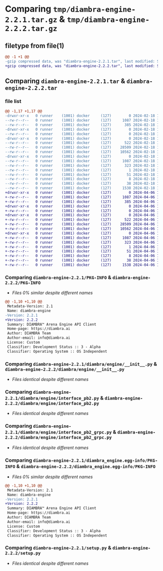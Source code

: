 # Comparing `tmp/diambra-engine-2.2.1.tar.gz` & `tmp/diambra-engine-2.2.2.tar.gz`

## filetype from file(1)

```diff
@@ -1 +1 @@
-gzip compressed data, was "diambra-engine-2.2.1.tar", last modified: Sun Feb 18 16:52:49 2024, max compression
+gzip compressed data, was "diambra-engine-2.2.2.tar", last modified: Sat Apr  6 12:13:25 2024, max compression
```

## Comparing `diambra-engine-2.2.1.tar` & `diambra-engine-2.2.2.tar`

### file list

```diff
@@ -1,17 +1,17 @@
-drwxr-xr-x   0 runner    (1001) docker     (127)        0 2024-02-18 16:52:49.008512 diambra-engine-2.2.1/
--rw-r--r--   0 runner    (1001) docker     (127)     1087 2024-02-18 16:52:49.008512 diambra-engine-2.2.1/PKG-INFO
--rw-r--r--   0 runner    (1001) docker     (127)      385 2024-02-18 16:52:34.000000 diambra-engine-2.2.1/README.md
-drwxr-xr-x   0 runner    (1001) docker     (127)        0 2024-02-18 16:52:49.004512 diambra-engine-2.2.1/diambra/
--rw-r--r--   0 runner    (1001) docker     (127)        0 2024-02-18 16:52:34.000000 diambra-engine-2.2.1/diambra/__init__.py
-drwxr-xr-x   0 runner    (1001) docker     (127)        0 2024-02-18 16:52:49.004512 diambra-engine-2.2.1/diambra/engine/
--rw-r--r--   0 runner    (1001) docker     (127)      522 2024-02-18 16:52:34.000000 diambra-engine-2.2.1/diambra/engine/__init__.py
--rw-r--r--   0 runner    (1001) docker     (127)    28509 2024-02-18 16:52:47.000000 diambra-engine-2.2.1/diambra/engine/interface_pb2.py
--rw-r--r--   0 runner    (1001) docker     (127)    10562 2024-02-18 16:52:47.000000 diambra-engine-2.2.1/diambra/engine/interface_pb2_grpc.py
-drwxr-xr-x   0 runner    (1001) docker     (127)        0 2024-02-18 16:52:49.004512 diambra-engine-2.2.1/diambra_engine.egg-info/
--rw-r--r--   0 runner    (1001) docker     (127)     1087 2024-02-18 16:52:48.000000 diambra-engine-2.2.1/diambra_engine.egg-info/PKG-INFO
--rw-r--r--   0 runner    (1001) docker     (127)      323 2024-02-18 16:52:48.000000 diambra-engine-2.2.1/diambra_engine.egg-info/SOURCES.txt
--rw-r--r--   0 runner    (1001) docker     (127)        1 2024-02-18 16:52:48.000000 diambra-engine-2.2.1/diambra_engine.egg-info/dependency_links.txt
--rw-r--r--   0 runner    (1001) docker     (127)       51 2024-02-18 16:52:48.000000 diambra-engine-2.2.1/diambra_engine.egg-info/requires.txt
--rw-r--r--   0 runner    (1001) docker     (127)        8 2024-02-18 16:52:48.000000 diambra-engine-2.2.1/diambra_engine.egg-info/top_level.txt
--rw-r--r--   0 runner    (1001) docker     (127)       38 2024-02-18 16:52:49.008512 diambra-engine-2.2.1/setup.cfg
--rw-r--r--   0 runner    (1001) docker     (127)     1538 2024-02-18 16:52:34.000000 diambra-engine-2.2.1/setup.py
+drwxr-xr-x   0 runner    (1001) docker     (127)        0 2024-04-06 12:13:25.184984 diambra-engine-2.2.2/
+-rw-r--r--   0 runner    (1001) docker     (127)     1087 2024-04-06 12:13:25.184984 diambra-engine-2.2.2/PKG-INFO
+-rw-r--r--   0 runner    (1001) docker     (127)      385 2024-04-06 12:13:10.000000 diambra-engine-2.2.2/README.md
+drwxr-xr-x   0 runner    (1001) docker     (127)        0 2024-04-06 12:13:25.180984 diambra-engine-2.2.2/diambra/
+-rw-r--r--   0 runner    (1001) docker     (127)        0 2024-04-06 12:13:10.000000 diambra-engine-2.2.2/diambra/__init__.py
+drwxr-xr-x   0 runner    (1001) docker     (127)        0 2024-04-06 12:13:25.180984 diambra-engine-2.2.2/diambra/engine/
+-rw-r--r--   0 runner    (1001) docker     (127)      522 2024-04-06 12:13:10.000000 diambra-engine-2.2.2/diambra/engine/__init__.py
+-rw-r--r--   0 runner    (1001) docker     (127)    28509 2024-04-06 12:13:23.000000 diambra-engine-2.2.2/diambra/engine/interface_pb2.py
+-rw-r--r--   0 runner    (1001) docker     (127)    10562 2024-04-06 12:13:23.000000 diambra-engine-2.2.2/diambra/engine/interface_pb2_grpc.py
+drwxr-xr-x   0 runner    (1001) docker     (127)        0 2024-04-06 12:13:25.184984 diambra-engine-2.2.2/diambra_engine.egg-info/
+-rw-r--r--   0 runner    (1001) docker     (127)     1087 2024-04-06 12:13:25.000000 diambra-engine-2.2.2/diambra_engine.egg-info/PKG-INFO
+-rw-r--r--   0 runner    (1001) docker     (127)      323 2024-04-06 12:13:25.000000 diambra-engine-2.2.2/diambra_engine.egg-info/SOURCES.txt
+-rw-r--r--   0 runner    (1001) docker     (127)        1 2024-04-06 12:13:25.000000 diambra-engine-2.2.2/diambra_engine.egg-info/dependency_links.txt
+-rw-r--r--   0 runner    (1001) docker     (127)       51 2024-04-06 12:13:25.000000 diambra-engine-2.2.2/diambra_engine.egg-info/requires.txt
+-rw-r--r--   0 runner    (1001) docker     (127)        8 2024-04-06 12:13:25.000000 diambra-engine-2.2.2/diambra_engine.egg-info/top_level.txt
+-rw-r--r--   0 runner    (1001) docker     (127)       38 2024-04-06 12:13:25.184984 diambra-engine-2.2.2/setup.cfg
+-rw-r--r--   0 runner    (1001) docker     (127)     1538 2024-04-06 12:13:10.000000 diambra-engine-2.2.2/setup.py
```

### Comparing `diambra-engine-2.2.1/PKG-INFO` & `diambra-engine-2.2.2/PKG-INFO`

 * *Files 0% similar despite different names*

```diff
@@ -1,10 +1,10 @@
 Metadata-Version: 2.1
 Name: diambra-engine
-Version: 2.2.1
+Version: 2.2.2
 Summary: DIAMBRA™ Arena Engine API Client
 Home-page: https://diambra.ai
 Author: DIAMBRA Team
 Author-email: info@diambra.ai
 License: Custom
 Classifier: Development Status :: 3 - Alpha
 Classifier: Operating System :: OS Independent
```

### Comparing `diambra-engine-2.2.1/diambra/engine/__init__.py` & `diambra-engine-2.2.2/diambra/engine/__init__.py`

 * *Files identical despite different names*

### Comparing `diambra-engine-2.2.1/diambra/engine/interface_pb2.py` & `diambra-engine-2.2.2/diambra/engine/interface_pb2.py`

 * *Files identical despite different names*

### Comparing `diambra-engine-2.2.1/diambra/engine/interface_pb2_grpc.py` & `diambra-engine-2.2.2/diambra/engine/interface_pb2_grpc.py`

 * *Files identical despite different names*

### Comparing `diambra-engine-2.2.1/diambra_engine.egg-info/PKG-INFO` & `diambra-engine-2.2.2/diambra_engine.egg-info/PKG-INFO`

 * *Files 0% similar despite different names*

```diff
@@ -1,10 +1,10 @@
 Metadata-Version: 2.1
 Name: diambra-engine
-Version: 2.2.1
+Version: 2.2.2
 Summary: DIAMBRA™ Arena Engine API Client
 Home-page: https://diambra.ai
 Author: DIAMBRA Team
 Author-email: info@diambra.ai
 License: Custom
 Classifier: Development Status :: 3 - Alpha
 Classifier: Operating System :: OS Independent
```

### Comparing `diambra-engine-2.2.1/setup.py` & `diambra-engine-2.2.2/setup.py`

 * *Files identical despite different names*

